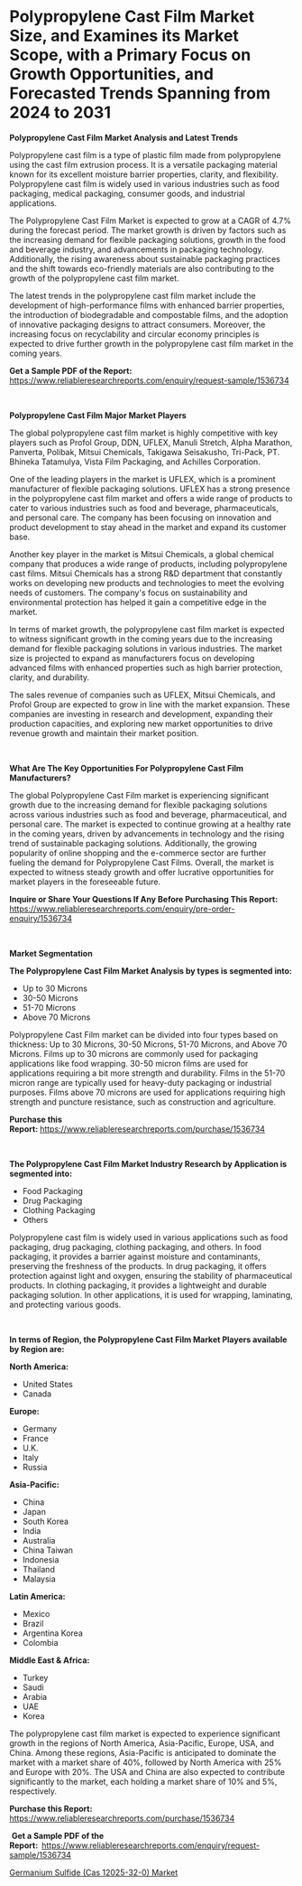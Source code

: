 <p><h1>Polypropylene Cast Film Market Size, and Examines its Market Scope, with a Primary Focus on Growth Opportunities, and Forecasted Trends Spanning from 2024 to 2031</h1></p><p><strong>Polypropylene Cast Film Market Analysis and Latest Trends</strong></p>
<p><p>Polypropylene cast film is a type of plastic film made from polypropylene using the cast film extrusion process. It is a versatile packaging material known for its excellent moisture barrier properties, clarity, and flexibility. Polypropylene cast film is widely used in various industries such as food packaging, medical packaging, consumer goods, and industrial applications.</p><p>The Polypropylene Cast Film Market is expected to grow at a CAGR of 4.7% during the forecast period. The market growth is driven by factors such as the increasing demand for flexible packaging solutions, growth in the food and beverage industry, and advancements in packaging technology. Additionally, the rising awareness about sustainable packaging practices and the shift towards eco-friendly materials are also contributing to the growth of the polypropylene cast film market.</p><p>The latest trends in the polypropylene cast film market include the development of high-performance films with enhanced barrier properties, the introduction of biodegradable and compostable films, and the adoption of innovative packaging designs to attract consumers. Moreover, the increasing focus on recyclability and circular economy principles is expected to drive further growth in the polypropylene cast film market in the coming years.</p></p>
<p><strong>Get a Sample PDF of the Report:&nbsp;</strong> <a href="https://www.reliableresearchreports.com/enquiry/request-sample/1536734">https://www.reliableresearchreports.com/enquiry/request-sample/1536734</a></p>
<p>&nbsp;</p>
<p><strong>Polypropylene Cast Film Major Market Players</strong></p>
<p><p>The global polypropylene cast film market is highly competitive with key players such as Profol Group, DDN, UFLEX, Manuli Stretch, Alpha Marathon, Panverta, Polibak, Mitsui Chemicals, Takigawa Seisakusho, Tri-Pack, PT. Bhineka Tatamulya, Vista Film Packaging, and Achilles Corporation.</p><p>One of the leading players in the market is UFLEX, which is a prominent manufacturer of flexible packaging solutions. UFLEX has a strong presence in the polypropylene cast film market and offers a wide range of products to cater to various industries such as food and beverage, pharmaceuticals, and personal care. The company has been focusing on innovation and product development to stay ahead in the market and expand its customer base.</p><p>Another key player in the market is Mitsui Chemicals, a global chemical company that produces a wide range of products, including polypropylene cast films. Mitsui Chemicals has a strong R&D department that constantly works on developing new products and technologies to meet the evolving needs of customers. The company's focus on sustainability and environmental protection has helped it gain a competitive edge in the market.</p><p>In terms of market growth, the polypropylene cast film market is expected to witness significant growth in the coming years due to the increasing demand for flexible packaging solutions in various industries. The market size is projected to expand as manufacturers focus on developing advanced films with enhanced properties such as high barrier protection, clarity, and durability.</p><p>The sales revenue of companies such as UFLEX, Mitsui Chemicals, and Profol Group are expected to grow in line with the market expansion. These companies are investing in research and development, expanding their production capacities, and exploring new market opportunities to drive revenue growth and maintain their market position.</p></p>
<p>&nbsp;</p>
<p><strong>What Are The Key Opportunities For Polypropylene Cast Film Manufacturers?</strong></p>
<p><p>The global Polypropylene Cast Film market is experiencing significant growth due to the increasing demand for flexible packaging solutions across various industries such as food and beverage, pharmaceutical, and personal care. The market is expected to continue growing at a healthy rate in the coming years, driven by advancements in technology and the rising trend of sustainable packaging solutions. Additionally, the growing popularity of online shopping and the e-commerce sector are further fueling the demand for Polypropylene Cast Films. Overall, the market is expected to witness steady growth and offer lucrative opportunities for market players in the foreseeable future.</p></p>
<p><strong>Inquire or Share Your Questions If Any Before Purchasing This Report:</strong> <a href="https://www.reliableresearchreports.com/enquiry/pre-order-enquiry/1536734">https://www.reliableresearchreports.com/enquiry/pre-order-enquiry/1536734</a></p>
<p>&nbsp;</p>
<p><strong>Market Segmentation</strong></p>
<p><strong>The Polypropylene Cast Film Market Analysis by types is segmented into:</strong></p>
<p><ul><li>Up to 30 Microns</li><li>30-50 Microns</li><li>51-70 Microns</li><li>Above 70 Microns</li></ul></p>
<p><p>Polypropylene Cast Film market can be divided into four types based on thickness: Up to 30 Microns, 30-50 Microns, 51-70 Microns, and Above 70 Microns. Films up to 30 microns are commonly used for packaging applications like food wrapping. 30-50 micron films are used for applications requiring a bit more strength and durability. Films in the 51-70 micron range are typically used for heavy-duty packaging or industrial purposes. Films above 70 microns are used for applications requiring high strength and puncture resistance, such as construction and agriculture.</p></p>
<p><strong>Purchase this Report:&nbsp;</strong><a href="https://www.reliableresearchreports.com/purchase/1536734">https://www.reliableresearchreports.com/purchase/1536734</a></p>
<p>&nbsp;</p>
<p><strong>The Polypropylene Cast Film Market Industry Research by Application is segmented into:</strong></p>
<p><ul><li>Food Packaging</li><li>Drug Packaging</li><li>Clothing Packaging</li><li>Others</li></ul></p>
<p><p>Polypropylene cast film is widely used in various applications such as food packaging, drug packaging, clothing packaging, and others. In food packaging, it provides a barrier against moisture and contaminants, preserving the freshness of the products. In drug packaging, it offers protection against light and oxygen, ensuring the stability of pharmaceutical products. In clothing packaging, it provides a lightweight and durable packaging solution. In other applications, it is used for wrapping, laminating, and protecting various goods.</p></p>
<p>&nbsp;</p>
<p><strong>In terms of Region, the Polypropylene Cast Film Market Players available by Region are:</strong></p>
<p>
    <p> <strong> North America: </strong>
        <ul>
            <li>United States</li>
            <li>Canada</li>
        </ul>
        </p> 
    <p> <strong> Europe: </strong>
        <ul>
            <li>Germany</li>
            <li>France</li>
            <li>U.K.</li>
            <li>Italy</li>
            <li>Russia</li>
        </ul>
        </p> 
    <p> <strong> Asia-Pacific: </strong>
        <ul>
            <li>China</li>
            <li>Japan</li>
            <li>South Korea</li>
            <li>India</li>
            <li>Australia</li>
            <li>China Taiwan</li>
            <li>Indonesia</li>
            <li>Thailand</li>
            <li>Malaysia</li>
        </ul>
        </p> 
    <p> <strong> Latin America: </strong>
        <ul>
            <li>Mexico</li>
            <li>Brazil</li>
            <li>Argentina Korea</li>
            <li>Colombia</li>
        </ul>
        </p> 
    <p> <strong> Middle East & Africa: </strong>
        <ul>
            <li>Turkey</li>
            <li>Saudi</li>
            <li>Arabia</li>
            <li>UAE</li>
            <li>Korea</li>
        </ul>
    </p>
    </p>
<p><p>The polypropylene cast film market is expected to experience significant growth in the regions of North America, Asia-Pacific, Europe, USA, and China. Among these regions, Asia-Pacific is anticipated to dominate the market with a market share of 40%, followed by North America with 25% and Europe with 20%. The USA and China are also expected to contribute significantly to the market, each holding a market share of 10% and 5%, respectively.</p></p>
<p><strong>Purchase this Report: </strong><a href="https://www.reliableresearchreports.com/purchase/1536734">https://www.reliableresearchreports.com/purchase/1536734</a></p>
<p>&nbsp;<strong>Get a Sample PDF of the Report:&nbsp;&nbsp;</strong><a href="https://www.reliableresearchreports.com/enquiry/request-sample/1536734">https://www.reliableresearchreports.com/enquiry/request-sample/1536734</a></p>
<p><strong></strong></p>
<p><p><a href="https://metal-farmhouse-e95.notion.site/Germanium-Sulfide-Cas-12025-32-0-Market-Offers-Provide-Insightful-Data-for-the-Time-Period-from-20-7e9cbcf8a49d4eb3b75e72a2f090d16c">Germanium Sulfide (Cas 12025-32-0) Market</a></p></p>